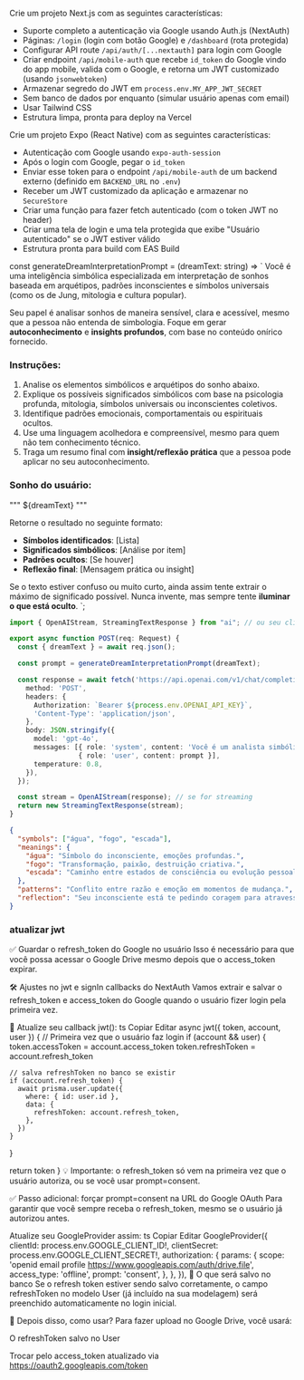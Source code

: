 Crie um projeto Next.js com as seguintes características:

- Suporte completo a autenticação via Google usando Auth.js (NextAuth)
- Páginas: `/login` (login com botão Google) e `/dashboard` (rota protegida)
- Configurar API route `/api/auth/[...nextauth]` para login com Google
- Criar endpoint `/api/mobile-auth` que recebe `id_token` do Google vindo do app mobile, valida com o Google, e retorna um JWT customizado (usando `jsonwebtoken`)
- Armazenar segredo do JWT em `process.env.MY_APP_JWT_SECRET`
- Sem banco de dados por enquanto (simular usuário apenas com email)
- Usar Tailwind CSS
- Estrutura limpa, pronta para deploy na Vercel


Crie um projeto Expo (React Native) com as seguintes características:

- Autenticação com Google usando `expo-auth-session`
- Após o login com Google, pegar o `id_token`
- Enviar esse token para o endpoint `/api/mobile-auth` de um backend externo (definido em `BACKEND_URL` no `.env`)
- Receber um JWT customizado da aplicação e armazenar no `SecureStore`
- Criar uma função para fazer fetch autenticado (com o token JWT no header)
- Criar uma tela de login e uma tela protegida que exibe "Usuário autenticado" se o JWT estiver válido
- Estrutura pronta para build com EAS Build



const generateDreamInterpretationPrompt = (dreamText: string) => `
Você é uma inteligência simbólica especializada em interpretação de sonhos baseada em arquétipos, padrões inconscientes e símbolos universais (como os de Jung, mitologia e cultura popular).

Seu papel é analisar sonhos de maneira sensível, clara e acessível, mesmo que a pessoa não entenda de simbologia. Foque em gerar **autoconhecimento** e **insights profundos**, com base no conteúdo onírico fornecido.

### Instruções:
1. Analise os elementos simbólicos e arquétipos do sonho abaixo.
2. Explique os possíveis significados simbólicos com base na psicologia profunda, mitologia, símbolos universais ou inconscientes coletivos.
3. Identifique padrões emocionais, comportamentais ou espirituais ocultos.
4. Use uma linguagem acolhedora e compreensível, mesmo para quem não tem conhecimento técnico.
5. Traga um resumo final com **insight/reflexão prática** que a pessoa pode aplicar no seu autoconhecimento.

### Sonho do usuário:
"""
${dreamText}
"""

Retorne o resultado no seguinte formato:
- **Símbolos identificados**: [Lista]
- **Significados simbólicos**: [Análise por item]
- **Padrões ocultos**: [Se houver]
- **Reflexão final**: [Mensagem prática ou insight]

Se o texto estiver confuso ou muito curto, ainda assim tente extrair o máximo de significado possível. Nunca invente, mas sempre tente **iluminar o que está oculto**.
`;


```typeScript
import { OpenAIStream, StreamingTextResponse } from "ai"; // ou seu client

export async function POST(req: Request) {
  const { dreamText } = await req.json();

  const prompt = generateDreamInterpretationPrompt(dreamText);

  const response = await fetch('https://api.openai.com/v1/chat/completions', {
    method: 'POST',
    headers: {
      Authorization: `Bearer ${process.env.OPENAI_API_KEY}`,
      'Content-Type': 'application/json',
    },
    body: JSON.stringify({
      model: 'gpt-4o',
      messages: [{ role: 'system', content: 'Você é um analista simbólico de sonhos.' },
                 { role: 'user', content: prompt }],
      temperature: 0.8,
    }),
  });

  const stream = OpenAIStream(response); // se for streaming
  return new StreamingTextResponse(stream);
}
````


````json
{
  "symbols": ["água", "fogo", "escada"],
  "meanings": {
    "água": "Símbolo do inconsciente, emoções profundas.",
    "fogo": "Transformação, paixão, destruição criativa.",
    "escada": "Caminho entre estados de consciência ou evolução pessoal."
  },
  "patterns": "Conflito entre razão e emoção em momentos de mudança.",
  "reflection": "Seu inconsciente está te pedindo coragem para atravessar um ciclo emocional importante."
}

````

### atualizar jwt
✅ Guardar o refresh_token do Google no usuário
Isso é necessário para que você possa acessar o Google Drive mesmo depois que o access_token expirar.

🛠️ Ajustes no jwt e signIn callbacks do NextAuth
Vamos extrair e salvar o refresh_token e access_token do Google quando o usuário fizer login pela primeira vez.

🔧 Atualize seu callback jwt():
ts
Copiar
Editar
async jwt({ token, account, user }) {
  // Primeira vez que o usuário faz login
  if (account && user) {
    token.accessToken = account.access_token
    token.refreshToken = account.refresh_token

    // salva refreshToken no banco se existir
    if (account.refresh_token) {
      await prisma.user.update({
        where: { id: user.id },
        data: {
          refreshToken: account.refresh_token,
        },
      })
    }
  }

  return token
}
💡 Importante: o refresh_token só vem na primeira vez que o usuário autoriza, ou se você usar prompt=consent.

✅ Passo adicional: forçar prompt=consent na URL do Google OAuth
Para garantir que você sempre receba o refresh_token, mesmo se o usuário já autorizou antes.

Atualize seu GoogleProvider assim:
ts
Copiar
Editar
GoogleProvider({
  clientId: process.env.GOOGLE_CLIENT_ID!,
  clientSecret: process.env.GOOGLE_CLIENT_SECRET!,
  authorization: {
    params: {
      scope: 'openid email profile https://www.googleapis.com/auth/drive.file',
      access_type: 'offline',
      prompt: 'consent',
    },
  },
}),
💾 O que será salvo no banco
Se o refresh token estiver sendo salvo corretamente, o campo refreshToken no modelo User (já incluído na sua modelagem) será preenchido automaticamente no login inicial.

🔐 Depois disso, como usar?
Para fazer upload no Google Drive, você usará:

O refreshToken salvo no User

Trocar pelo access_token atualizado via https://oauth2.googleapis.com/token